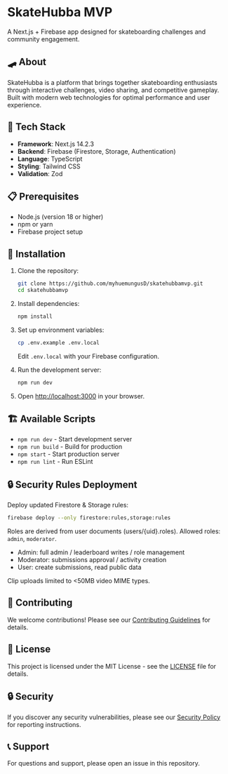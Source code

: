 # SkateHubba MVP

A Next.js + Firebase app designed for skateboarding challenges and community engagement.

## 🛹 About

SkateHubba is a platform that brings together skateboarding enthusiasts through interactive challenges, video sharing, and competitive gameplay. Built with modern web technologies for optimal performance and user experience.

## 🚀 Tech Stack

- **Framework**: Next.js 14.2.3
- **Backend**: Firebase (Firestore, Storage, Authentication)
- **Language**: TypeScript
- **Styling**: Tailwind CSS
- **Validation**: Zod

## 📋 Prerequisites

- Node.js (version 18 or higher)
- npm or yarn
- Firebase project setup

## 🔧 Installation

1. Clone the repository:
   ```bash
   git clone https://github.com/myhuemungusD/skatehubbamvp.git
   cd skatehubbamvp
   ```

2. Install dependencies:
   ```bash
   npm install
   ```

3. Set up environment variables:
   ```bash
   cp .env.example .env.local
   ```
   Edit `.env.local` with your Firebase configuration.

4. Run the development server:
   ```bash
   npm run dev
   ```

5. Open [http://localhost:3000](http://localhost:3000) in your browser.

## 🏗️ Available Scripts

- `npm run dev` - Start development server
- `npm run build` - Build for production
- `npm start` - Start production server
- `npm run lint` - Run ESLint

## 🔒 Security Rules Deployment

Deploy updated Firestore & Storage rules:
```bash
firebase deploy --only firestore:rules,storage:rules
```

Roles are derived from user documents (users/{uid}.roles). Allowed roles: `admin`, `moderator`.
- Admin: full admin / leaderboard writes / role management
- Moderator: submissions approval / activity creation
- User: create submissions, read public data

Clip uploads limited to <50MB video MIME types.

## 🤝 Contributing

We welcome contributions! Please see our [Contributing Guidelines](CONTRIBUTING.md) for details.

## 📄 License

This project is licensed under the MIT License - see the [LICENSE](LICENSE) file for details.

## 🔒 Security

If you discover any security vulnerabilities, please see our [Security Policy](SECURITY.md) for reporting instructions.

## 📞 Support

For questions and support, please open an issue in this repository.
